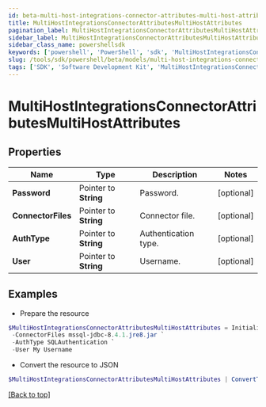```yaml
---
id: beta-multi-host-integrations-connector-attributes-multi-host-attributes
title: MultiHostIntegrationsConnectorAttributesMultiHostAttributes
pagination_label: MultiHostIntegrationsConnectorAttributesMultiHostAttributes
sidebar_label: MultiHostIntegrationsConnectorAttributesMultiHostAttributes
sidebar_class_name: powershellsdk
keywords: ['powershell', 'PowerShell', 'sdk', 'MultiHostIntegrationsConnectorAttributesMultiHostAttributes'] 
slug: /tools/sdk/powershell/beta/models/multi-host-integrations-connector-attributes-multi-host-attributes
tags: ['SDK', 'Software Development Kit', 'MultiHostIntegrationsConnectorAttributesMultiHostAttributes']
---
```



# MultiHostIntegrationsConnectorAttributesMultiHostAttributes

## Properties

Name | Type | Description | Notes
------------ | ------------- | ------------- | -------------
**Password** |  Pointer to **String** | Password. | [optional] 
**ConnectorFiles** |  Pointer to **String** | Connector file. | [optional] 
**AuthType** |  Pointer to **String** | Authentication type. | [optional] 
**User** |  Pointer to **String** | Username. | [optional] 

## Examples

- Prepare the resource
```powershell
$MultiHostIntegrationsConnectorAttributesMultiHostAttributes = Initialize-PSSailpoint.BetaMultiHostIntegrationsConnectorAttributesMultiHostAttributes  -Password Password `
 -ConnectorFiles mssql-jdbc-8.4.1.jre8.jar `
 -AuthType SQLAuthentication `
 -User My Username
```

- Convert the resource to JSON
```powershell
$MultiHostIntegrationsConnectorAttributesMultiHostAttributes | ConvertTo-JSON
```


[[Back to top]](#) 

